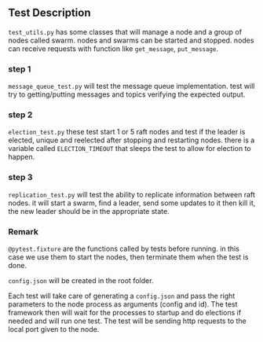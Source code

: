 ## Test Description

`test_utils.py` has some classes that will manage a node and a group of nodes called swarm. nodes and swarms can be started and stopped. nodes can receive requests with function like `get_message`, `put_message`.

### step 1

`message_queue_test.py` will test the message queue implementation. test will try to getting/putting messages and topics verifying the expected output.

### step 2

`election_test.py` these test start 1 or 5 raft nodes and test if the leader is elected, unique and reelected after stopping and restarting nodes. there is a variable called `ELECTION_TIMEOUT` that sleeps the test to allow for election to happen.

### step 3
`replication_test.py` will test the ability to replicate information between raft nodes. it will start a swarm, find a leader, send some updates to it then kill it, the new leader should be in the appropriate state.

### Remark
`@pytest.fixture` are the functions called by tests before running. in this case we use them to start the nodes, then terminate them when the test is done.

`config.json` will be created in the root folder.

Each test will take care of generating a `config.json` and pass the right parameters to the node process as arguments (config and id). The test framework then will wait for the processes to startup and do elections if needed and will run one test. The test will be sending http requests to the local port given to the node.